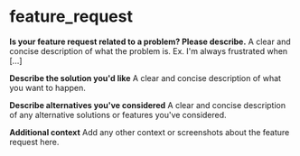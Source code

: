 # feature\_request

**Is your feature request related to a problem? Please describe.** A clear and concise description of what the problem is. Ex. I'm always frustrated when \[...]

**Describe the solution you'd like** A clear and concise description of what you want to happen.

**Describe alternatives you've considered** A clear and concise description of any alternative solutions or features you've considered.

**Additional context** Add any other context or screenshots about the feature request here.
